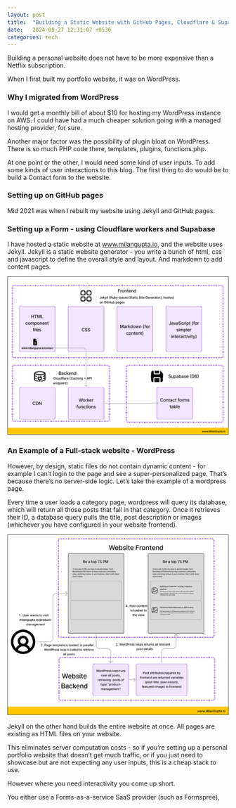 ```yaml
---
layout: post
title:  "Building a Static Website with GitHub Pages, Cloudflare & Supabase!"
date:   2024-08-27 12:31:07 +0530
categories: tech
---
```


Building a personal website does not have to be more expensive than a Netflix subscription.

When I first built my portfolio website, it was on WordPress. 

### Why I migrated from WordPress

I would get a monthly bill of about $10 for hosting my WordPress instance on AWS. I could have had a much cheaper solution going with a managed hosting provider, for sure.

Another major factor was the possibility of plugin bloat on WordPress. There is so much PHP code there, templates, plugins, functions.php.

At one point or the other, I would need some kind of user inputs. To add some kinds of user interactions to this blog. The first thing to do would be to build a Contact form to the website. 

### Setting up on GitHub pages

Mid 2021 was when I rebuilt my website using Jekyll and GitHub pages.

### Setting up a Form - using Cloudflare workers and Supabase

I have hosted a static website at www.milangupta.io, and the website uses Jekyll. Jekyll is a static website generator - you write a bunch of html, css and javascript to define the overall style and layout. And markdown to add content pages.

![image](/assets/images/milan-gupta-io-tech-stack/milangupta-tech-stack.png)

### An Example of a Full-stack website - WordPress

However, by design, static files do not contain dynamic content - for example I can’t login to the page and see a super-personalized page. That’s because there’s no server-side logic. Let’s take the example of a wordpress page.

Every time a user loads a category page, wordpress will query its database, which will return all those posts that fall in that category. Once it retrieves their ID, a database query pulls the title, post description or images (whichever you have configured in your website frontend).

![image](/assets/images/milan-gupta-io-tech-stack/wordpress-loop.png)

Jekyll on the other hand builds the entire website at once. All pages are existing as HTML files on your website.

This eliminates server computation costs - so if you’re setting up a personal portfolio website that doesn’t get much traffic, or if you just need to showcase but are not expecting any user inputs, this is a cheap stack to use. 

However where you need interactivity you come up short. 

You either use a Forms-as-a-service SaaS provider (such as Formspree),